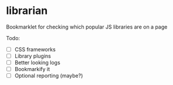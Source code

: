 librarian
=========

Bookmarklet for checking which popular JS libraries are on a page

Todo:
- [ ] CSS frameworks
- [ ] Library plugins
- [ ] Better looking logs
- [ ] Bookmarkify it
- [ ] Optional reporting (maybe?)
